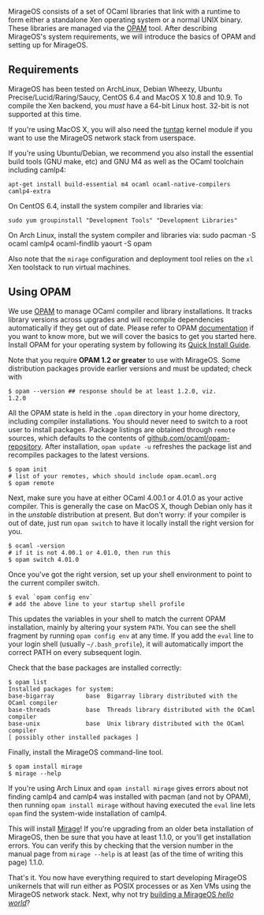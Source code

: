 MirageOS consists of a set of OCaml libraries that link with a runtime to form either a standalone Xen operating system or a normal UNIX binary. These libraries are managed via the [OPAM](http://opam.ocaml.org) tool. After describing MirageOS's system requirements, we will introduce the basics of OPAM and setting up for MirageOS.

## Requirements

MirageOS has been tested on ArchLinux, Debian Wheezy, Ubuntu Precise/Lucid/Raring/Saucy, CentOS 6.4 and MacOS X 10.8 and 10.9. To compile the Xen backend, you *must* have a 64-bit Linux host. 32-bit is not supported at this time.

If you're using MacOS X, you will also need the [tuntap](http://tuntaposx.sourceforge.net/) kernel module if you want to use the MirageOS network stack from userspace.

If you're using Ubuntu/Debian, we recommend you also install the essential build tools (GNU make, etc) and GNU M4 as well as the OCaml toolchain including camlp4:

    apt-get install build-essential m4 ocaml ocaml-native-compilers camlp4-extra

On CentOS 6.4, install the system compiler and libraries via:

    sudo yum groupinstall "Development Tools" "Development Libraries"

On Arch Linux, install the system compiler and libraries via:
    sudo pacman -S ocaml camlp4 ocaml-findlib
    yaourt -S opam

Also note that the `mirage` configuration and deployment tool relies on the `xl` Xen toolstack to run virtual machines.

## Using OPAM

We use [OPAM](http://opam.ocaml.org) to manage OCaml compiler and library installations. It tracks library versions across upgrades and will recompile dependencies automatically if they get out of date. Please refer to OPAM [documentation](https://opam.ocaml.org) if you want to know more, but we will cover the basics to get you started here. Install OPAM for your operating system by following its [Quick Install Guide](http://opam.ocaml.org/doc/Install.html).

Note that you require **OPAM 1.2 or greater** to use with MirageOS. Some distribution packages provide earlier versions and must be updated; check with

    $ opam --version ## response should be at least 1.2.0, viz.
    1.2.0

All the OPAM state is held in the `.opam` directory in your home directory, including compiler installations. You should never need to switch to a root user to install packages. Package listings are obtained through `remote` sources, which defaults to the contents of [github.com/ocaml/opam-repository](http://github.com/ocaml/opam-repository).
After installation, `opam update -u` refreshes the package list and recompiles packages to the latest versions.

    $ opam init
    # list of your remotes, which should include opam.ocaml.org
    $ opam remote

Next, make sure you have at either OCaml 4.00.1 or 4.01.0 as your active compiler. This is generally the case on MacOS X, though Debian only has it in the *unstable* distribution at present. But don't worry: if your compiler is out of date, just run `opam switch` to have it locally install the right version for you.

    $ ocaml -version
    # if it is not 4.00.1 or 4.01.0, then run this
    $ opam switch 4.01.0

Once you've got the right version, set up your shell environment to point to the current compiler switch.

    $ eval `opam config env`
    # add the above line to your startup shell profile

This updates the variables in your shell to match the current OPAM installation, mainly by altering your system `PATH`. You can see the shell fragment by running `opam config env` at any time. If you add the `eval` line to your login shell (usually `~/.bash_profile`), it will automatically import the correct PATH on every subsequent login.

Check that the base packages are installed correctly:

    $ opam list
    Installed packages for system:
    base-bigarray         base  Bigarray library distributed with the OCaml compiler
    base-threads          base  Threads library distributed with the OCaml compiler
    base-unix             base  Unix library distributed with the OCaml compiler
    [ possibly other installed packages ]

Finally, install the MirageOS command-line tool.

    $ opam install mirage
    $ mirage --help

If you're using Arch Linux and `opam install mirage` gives errors about not finding camlp4 and camlp4 was installed with pacman (and not by OPAM), then running `opam install mirage` without having executed the `eval` line lets `opam` find the system-wide installation of camlp4.

This will install [Mirage](https://github.com/mirage/mirage)!
If you're upgrading from an older beta installation of MirageOS, then be sure that you have at least 1.1.0, or you'll get installation errors.  You can verify this by checking that the version number in the manual page from `mirage --help` is at least (as of the time of writing this page) 1.1.0.

That's it. You now have everything required to start developing MirageOS unikernels that will run either as POSIX processes or as Xen VMs using the MirageOS network stack. Next, why not try [building a MirageOS *hello world*](/wiki/hello-world)?
